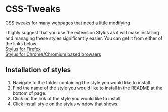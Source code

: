 # CSS-Tweaks
CSS tweaks for many webpages that need a little modifying

I highly suggest that you use the extension Stylus as it will make installing and managing these styles significantly easier. You can get it from either of the links below:  
[Stylus for Firefox](https://addons.mozilla.org/en-US/firefox/addon/styl-us/)  
[Stylus for Chrome/Chromium based browsers](https://chrome.google.com/webstore/detail/stylus/clngdbkpkpeebahjckkjfobafhncgmne)

## Installation of styles
1. Navigate to the folder containing the style you would like to install.
2. Find the name of the style you would like to install in the README at the bottom of page.
3. Click on the link of the style you would like to install.
4. Click install style on the stylus window that shows.
